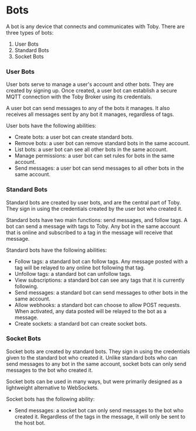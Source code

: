 # Bots

A bot is any device that connects and communicates with Toby.
There are three types of bots:

1. User Bots
2. Standard Bots
3. Socket Bots

### User Bots

User bots serve to manage a user's account and other bots. They are created by signing up. Once created, a user bot can establish a secure MQTT connection with the Toby Broker using its credentials.

A user bot can send messages to any of the bots it manages. It also receives all messages sent by any bot it manages, regardless of tags.

User bots have the following abilities:

* Create bots: a user bot can create standard bots.
* Remove bots: a user bot can remove standard bots in the same account.
* List bots: a user bot can see all other bots in the same account.
* Manage permissions: a user bot can set rules for bots in the same account.
* Send messages: a user bot can send messages to all other bots in the same account.


### Standard Bots

Standard bots are created by user bots, and are the central part of Toby. They sign in using the credentials created by the user bot who created it.

Standard bots have two main functions: send messages, and follow tags. A bot can send a message with tags to Toby. Any bot in the same account that is online and subscribed to a tag in the message will receive that message.

Standard bots have the following abilities:

* Follow tags: a standard bot can follow tags. Any message posted with a tag will be relayed to any online bot following that tag.
* Unfollow tags: a standard bot can unfollow tags.
* View subscriptions: a standard bot can see any tags that it is currently following.
* Send messages: a standard bot can send messages to other bots in the same account.
* Allow webhooks: a standard bot can choose to allow POST requests. When activated, any data posted will be relayed to the bot as a message.
* Create sockets: a standard bot can create socket bots.


### Socket Bots

Socket bots are created by standard bots. They sign in using the credentials given to the standard bot who created it. Unlike standard bots who can send messages to any bot in the same account, socket bots can only send messages to the bot who created it.

Socket bots can be used in many ways, but were primarily designed as a lightweight alternative to WebSockets.

Socket bots has the following ability:

* Send messages: a socket bot can only send messages to the bot who created it. Regardless of the tags in the message, it will only be sent to the host bot.

